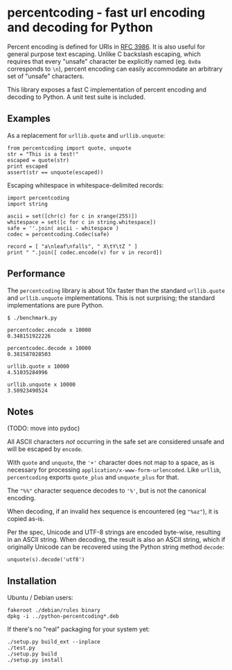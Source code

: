 # percentcoding - fast url encoding and decoding for Python #

Percent encoding is defined for URIs in [RFC 3986](http://tools.ietf.org/html/rfc3986#section-2.1). It is also useful for general purpose text escaping. Unlike C backslash escaping, which requires that every "unsafe" character be explicitly named (eg. `0x0a` corresponds to `\n`), percent encoding can easily accommodate an arbitrary set of "unsafe" characters.

This library exposes a fast C implementation of percent encoding and decoding to Python. A unit test suite is included.

## Examples ##

As a replacement for `urllib.quote` and `urllib.unquote`:

    from percentcoding import quote, unquote
    str = "This is a test!"
    escaped = quote(str)
    print escaped
    assert(str == unquote(escaped))

Escaping whitespace in whitespace-delimited records:

    import percentcoding
    import string

    ascii = set([chr(c) for c in xrange(255)])
    whitespace = set([c for c in string.whitespace])
    safe = ''.join( ascii - whitespace )
    codec = percentcoding.Codec(safe)

    record = [ "a\nleaf\nfalls", " X\tY\tZ " ]
    print " ".join([ codec.encode(v) for v in record])

## Performance ##

The `percentcoding` library is about 10x faster than the standard `urllib.quote` and `urllib.unquote` implementations. This is not surprising; the standard implementations are pure Python.

    $ ./benchmark.py

    percentcodec.encode x 10000
    0.348151922226

    percentcodec.decode x 10000
    0.381587028503

    urllib.quote x 10000
    4.51035284996

    urllib.unquote x 10000
    3.50923490524

## Notes ##

(TODO: move into pydoc)

All ASCII characters *not* occurring in the safe set are considered unsafe and will be escaped by `encode`.

With `quote` and `unquote`, the `'+'` character does not map to a space, as is necessary for processing `application/x-www-form-urlencoded`. Like `urllib`, `percentcoding` exports `quote_plus` and `unquote_plus` for that.

The `"%%"` character sequence decodes to `'%'`, but is not the canonical encoding.

When decoding, if an invalid hex sequence is encountered (eg `"%az"`), it is copied as-is.

Per the spec, Unicode and UTF-8 strings are encoded byte-wise, resulting in an ASCII string. When decoding, the result is also an ASCII string, which if originally Unicode can be recovered using the Python string method `decode`:

    unquote(s).decode('utf8')

## Installation ##

Ubuntu / Debian users:

    fakeroot ./debian/rules binary
    dpkg -i ../python-percentcoding*.deb

If there's no "real" packaging for your system yet:

    ./setup.py build_ext --inplace
    ./test.py
    ./setup.py build
    ./setup.py install

